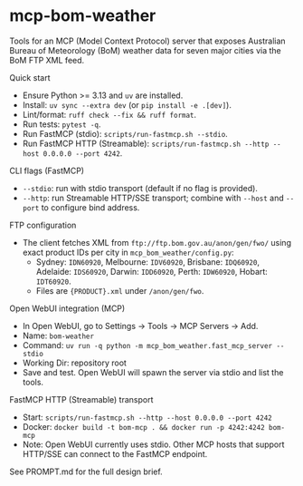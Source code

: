 # mcp-bom-weather

Tools for an MCP (Model Context Protocol) server that exposes Australian Bureau of Meteorology (BoM) weather data for seven major cities via the BoM FTP XML feed.

Quick start
- Ensure Python >= 3.13 and `uv` are installed.
- Install: `uv sync --extra dev` (or `pip install -e .[dev]`).
- Lint/format: `ruff check --fix && ruff format`.
- Run tests: `pytest -q`.
- Run FastMCP (stdio): `scripts/run-fastmcp.sh --stdio`.
- Run FastMCP HTTP (Streamable): `scripts/run-fastmcp.sh --http --host 0.0.0.0 --port 4242`.

CLI flags (FastMCP)
- `--stdio`: run with stdio transport (default if no flag is provided).
- `--http`: run Streamable HTTP/SSE transport; combine with `--host` and `--port` to configure bind address.

FTP configuration
- The client fetches XML from `ftp://ftp.bom.gov.au/anon/gen/fwo/` using exact product IDs per city in `mcp_bom_weather/config.py`:
  - Sydney: `IDN60920`, Melbourne: `IDV60920`, Brisbane: `IDQ60920`, Adelaide: `IDS60920`, Darwin: `IDD60920`, Perth: `IDW60920`, Hobart: `IDT60920`.
  - Files are `{PRODUCT}.xml` under `/anon/gen/fwo`.

Open WebUI integration (MCP)
- In Open WebUI, go to Settings → Tools → MCP Servers → Add.
- Name: `bom-weather`
- Command: `uv run -q python -m mcp_bom_weather.fast_mcp_server --stdio`
- Working Dir: repository root
- Save and test. Open WebUI will spawn the server via stdio and list the tools.

FastMCP HTTP (Streamable) transport
- Start: `scripts/run-fastmcp.sh --http --host 0.0.0.0 --port 4242`
- Docker: `docker build -t bom-mcp . && docker run -p 4242:4242 bom-mcp`
- Note: Open WebUI currently uses stdio. Other MCP hosts that support HTTP/SSE can connect to the FastMCP endpoint.

See PROMPT.md for the full design brief.
